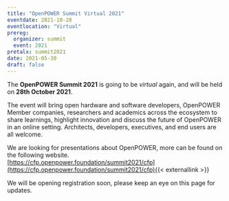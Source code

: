 ```yaml
---
title: "OpenPOWER Summit Virtual 2021"
eventdate: 2021-10-28
eventlocation: "Virtual"
prereg:
  organizer: summit
  event: 2021
pretalx: summit2021
date: 2021-05-30
draft: false
---
```


The __OpenPOWER Summit 2021__ is going to be _virtual_ again, and will be held on __28th October 2021__.  

The event will bring open hardware and software developers, OpenPOWER Member companies,
researchers and academics across the ecosystem to share learnings, highlight innovation and
discuss the future of OpenPOWER in an online setting. Architects, developers, executives, and end users are all welcome.  

We are looking for presentations about OpenPOWER, more can be found on the following website.  
[https://cfp.openpower.foundation/summit2021/cfp](https://cfp.openpower.foundation/summit2021/cfp){{< externallink >}}  

We will be opening registration soon, please keep an eye on this page for updates.  


